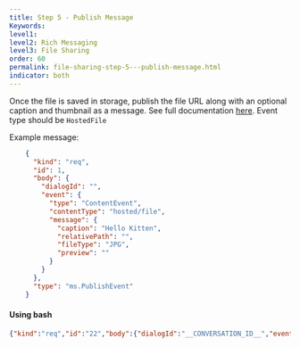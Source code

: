 ```yaml
---
title: Step 5 - Publish Message
Keywords:
level1:
level2: Rich Messaging
level3: File Sharing
order: 60
permalink: file-sharing-step-5---publish-message.html
indicator: both
---
```


Once the file is saved in storage, publish the file URL along with an optional caption and thumbnail as a message. See full documentation [here](https://developers.liveperson.com/consumer-int-msg-reqs.html). Event type should be `HostedFile`

Example message:

```json
	{
	  "kind": "req",
	  "id": 1,
	  "body": {
	    "dialogId": "",
	    "event": {
	      "type": "ContentEvent",
	      "contentType": "hosted/file",
	      "message": {
	        "caption": "Hello Kitten",
	        "relativePath": "",
	        "fileType": "JPG",
	        "preview": ""
	      }
	    }
	  },
	  "type": "ms.PublishEvent"
	}
```

#### Using bash

```json
{"kind":"req","id":"22","body":{"dialogId":"__CONVERSATION_ID__","event":{"type":"ContentEvent","message":{"caption":"LivePerson logo","relativePath":"__relative_path__","fileType":"PNG","preview":"data:image/png;base64,<Base64Image>"},"contentType":"hosted/file"}},"type":"ms.PublishEvent"}
```
